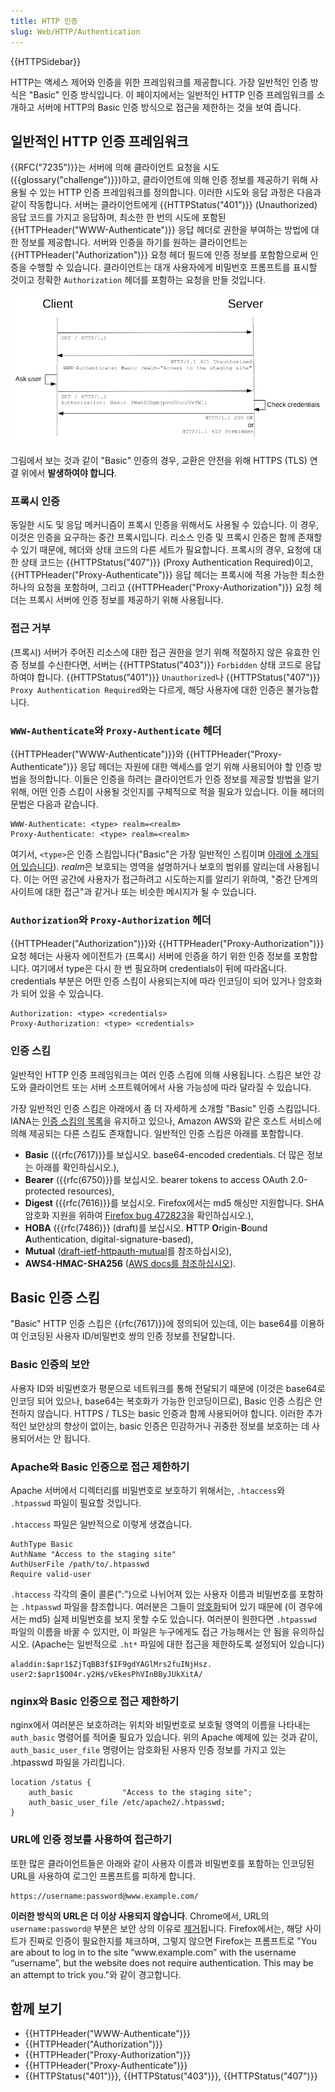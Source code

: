 ```yaml
---
title: HTTP 인증
slug: Web/HTTP/Authentication
---
```


{{HTTPSidebar}}

HTTP는 액세스 제어와 인증을 위한 프레임워크를 제공합니다. 가장 일반적인 인증 방식은 "Basic" 인증 방식입니다. 이 페이지에서는 일반적인 HTTP 인증 프레임워크를 소개하고 서버에 HTTP의 Basic 인증 방식으로 접근을 제한하는 것을 보여 줍니다.

## 일반적인 HTTP 인증 프레임워크

{{RFC("7235")}}는 서버에 의해 클라이언트 요청을 시도({{glossary("challenge")}})하고, 클라이언트에 의해 인증 정보를 제공하기 위해 사용될 수 있는 HTTP 인증 프레임워크를 정의합니다. 이러한 시도와 응답 과정은 다음과 같이 작동합니다. 서버는 클라이언트에게 {{HTTPStatus("401")}} (Unauthorized) 응답 코드를 가지고 응답하며, 최소한 한 번의 시도에 포함된 {{HTTPHeader("WWW-Authenticate")}} 응답 헤더로 권한을 부여하는 방법에 대한 정보를 제공합니다. 서버와 인증을 하기를 원하는 클라이언트는 {{HTTPHeader("Authorization")}} 요청 헤더 필드에 인증 정보를 포함함으로써 인증을 수행할 수 있습니다. 클라이언트는 대개 사용자에게 비밀번호 프롬프트를 표시할 것이고 정확한 `Authorization` 헤더를 포함하는 요청을 만들 것입니다.

![](httpauth.png)

그림에서 보는 것과 같이 "Basic" 인증의 경우, 교환은 안전을 위해 HTTPS (TLS) 연결 위에서 **발생하여야 합니다**.

### 프록시 인증

동일한 시도 및 응답 메커니즘이 프록시 인증을 위해서도 사용될 수 있습니다. 이 경우, 이것은 인증을 요구하는 중간 프록시입니다. 리소스 인증 및 프록시 인증은 함께 존재할 수 있기 때문에, 헤더와 상태 코드의 다른 세트가 필요합니다. 프록시의 경우, 요청에 대한 상태 코드는 {{HTTPStatus("407")}} (Proxy Authentication Required)이고, {{HTTPHeader("Proxy-Authenticate")}} 응답 헤더는 프록시에 적용 가능한 최소한 하나의 요청을 포함하며, 그리고 {{HTTPHeader("Proxy-Authorization")}} 요청 헤더는 프록시 서버에 인증 정보를 제공하기 위해 사용됩니다.

### 접근 거부

(프록시) 서버가 주어진 리소스에 대한 접근 권한을 얻기 위해 적절하지 않은 유효한 인증 정보를 수신한다면, 서버는 {{HTTPStatus("403")}} `Forbidden` 상태 코드로 응답하여야 합니다. {{HTTPStatus("401")}} `Unauthorized`나 {{HTTPStatus("407")}} `Proxy Authentication Required`와는 다르게, 해당 사용자에 대한 인증은 불가능합니다.

### `WWW-Authenticate`와 `Proxy-Authenticate` 헤더

{{HTTPHeader("WWW-Authenticate")}}와 {{HTTPHeader("Proxy-Authenticate")}} 응답 헤더는 자원에 대한 액세스를 얻기 위해 사용되어야 할 인증 방법을 정의합니다. 이들은 인증을 하려는 클라이언트가 인증 정보를 제공할 방법을 알기 위해, 어떤 인증 스킴이 사용될 것인지를 구체적으로 적을 필요가 있습니다. 이들 헤더의 문법은 다음과 같습니다.

```
WWW-Authenticate: <type> realm=<realm>
Proxy-Authenticate: <type> realm=<realm>
```

여기서, `<type>`은 인증 스킴입니다("Basic"은 가장 일반적인 스킴이며 [아래에 소개되어 있습니다](/ko/docs/Web/HTTP/Authentication#Basic_%EC%9D%B8%EC%A6%9D_%EC%8A%A4%ED%82%B4)). *realm*은 보호되는 영역을 설명하거나 보호의 범위를 알리는데 사용됩니다. 이는 어떤 공간에 사용자가 접근하려고 시도하는지를 알리기 위하여, "중간 단계의 사이트에 대한 접근"과 같거나 또는 비슷한 메시지가 될 수 있습니다.

### `Authorization`와 `Proxy-Authorization` 헤더

{{HTTPHeader("Authorization")}}와 {{HTTPHeader("Proxy-Authorization")}} 요청 헤더는 사용자 에이전트가 (프록시) 서버에 인증을 하기 위한 인증 정보를 포함합니다. 여기에서 type은 다시 한 번 필요하며 credentials이 뒤에 따라옵니다. credentials 부분은 어떤 인증 스킴이 사용되는지에 따라 인코딩이 되어 있거나 암호화가 되어 있을 수 있습니다.

```
Authorization: <type> <credentials>
Proxy-Authorization: <type> <credentials>
```

### 인증 스킴

일반적인 HTTP 인증 프레임워크는 여러 인증 스킴에 의해 사용됩니다. 스킴은 보안 강도와 클라이언트 또는 서버 소프트웨어에서 사용 가능성에 따라 달라질 수 있습니다.

가장 일반적인 인증 스킴은 아래에서 좀 더 자세하게 소개할 "Basic" 인증 스킴입니다. IANA는 [인증 스킴의 목록](http://www.iana.org/assignments/http-authschemes/http-authschemes.xhtml)을 유지하고 있으나, Amazon AWS와 같은 호스트 서비스에 의해 제공되는 다른 스킴도 존재합니다. 일반적인 인증 스킴은 아래를 포함합니다.

- **Basic** ({{rfc(7617)}}를 보십시오. base64-encoded credentials. 더 많은 정보는 아래를 확인하십시오.),
- **Bearer** ({{rfc(6750)}}를 보십시오. bearer tokens to access OAuth 2.0-protected resources),
- **Digest** ({{rfc(7616)}}를 보십시오. Firefox에서는 md5 해싱만 지원합니다. SHA 암호화 지원을 위하여 [Firefox bug 472823](https://bugzil.la/472823)을 확인하십시오.),
- **HOBA** ({{rfc(7486)}} (draft)를 보십시오. **H**TTP **O**rigin-**B**ound **A**uthentication, digital-signature-based),
- **Mutual** ([draft-ietf-httpauth-mutual](https://tools.ietf.org/html/draft-ietf-httpauth-mutual-11)를 참조하십시오),
- **AWS4-HMAC-SHA256** ([AWS docs를 참조하십시오](http://docs.aws.amazon.com/AmazonS3/latest/API/sigv4-auth-using-authorization-header.html)).

## Basic 인증 스킴

"Basic" HTTP 인증 스킴은 {{rfc(7617)}}에 정의되어 있는데, 이는 base64를 이용하여 인코딩된 사용자 ID/비밀번호 쌍의 인증 정보를 전달합니다.

### Basic 인증의 보안

사용자 ID와 비밀번호가 평문으로 네트워크를 통해 전달되기 때문에 (이것은 base64로 인코딩 되어 있으나, base64는 복호화가 가능한 인코딩이므로), Basic 인증 스킴은 안전하지 않습니다. HTTPS / TLS는 basic 인증과 함께 사용되어야 합니다. 이러한 추가적인 보안상의 향상이 없이는, basic 인증은 민감하거나 귀중한 정보를 보호하는 데 사용되어서는 안 됩니다.

### Apache와 Basic 인증으로 접근 제한하기

Apache 서버에서 디렉터리를 비밀번호로 보호하기 위해서는, `.htaccess`와 `.htpasswd` 파일이 필요할 것입니다.

`.htaccess` 파일은 일반적으로 이렇게 생겼습니다.

```
AuthType Basic
AuthName "Access to the staging site"
AuthUserFile /path/to/.htpasswd
Require valid-user
```

`.htaccess` 각각의 줄이 콜론(":")으로 나뉘어져 있는 사용자 이름과 비밀번호를 포함하는 `.htpasswd` 파일을 참조합니다. 여러분은 그들이 [암호화](https://httpd.apache.org/docs/2.4/misc/password_encryptions.html)되어 있기 때문에 (이 경우에서는 md5) 실제 비밀번호를 보지 못할 수도 있습니다. 여러분이 원한다면 `.htpasswd` 파일의 이름을 바꿀 수 있지만, 이 파일은 누구에게도 접근 가능해서는 안 됨을 유의하십시오. (Apache는 일반적으로 `.ht*` 파일에 대한 접근을 제한하도록 설정되어 있습니다)

```
aladdin:$apr1$ZjTqBB3f$IF9gdYAGlMrs2fuINjHsz.
user2:$apr1$O04r.y2H$/vEkesPhVInBByJUkXitA/
```

### nginx와 Basic 인증으로 접근 제한하기

nginx에서 여러분은 보호하려는 위치와 비밀번호로 보호될 영역의 이름을 나타내는 `auth_basic` 명령어를 적어줄 필요가 있습니다. 위의 Apache 예제에 있는 것과 같이, `auth_basic_user_file` 명령어는 암호화된 사용자 인증 정보를 가지고 있는 .htpasswd 파일을 가리킵니다.

```
location /status {
    auth_basic           "Access to the staging site";
    auth_basic_user_file /etc/apache2/.htpasswd;
}
```

### URL에 인증 정보를 사용하여 접근하기

또한 많은 클라이언트들은 아래와 같이 사용자 이름과 비밀번호를 포함하는 인코딩된 URL을 사용하여 로그인 프롬프트를 피하게 합니다.

```plain example-bad
https://username:password@www.example.com/
```

**이러한 방식의 URL은 더 이상 사용되지 않습니다**. Chrome에서, URL의 `username:password@` 부분은 보안 상의 이유로 [제거](https://bugs.chromium.org/p/chromium/issues/detail?id=82250#c7)됩니다. Firefox에서는, 해당 사이트가 진짜로 인증이 필요한지를 체크하며, 그렇지 않으면 Firefox는 프롬프트로 "You are about to log in to the site “www\.example.com” with the username “username”, but the website does not require authentication. This may be an attempt to trick you."와 같이 경고합니다.

## 함께 보기

- {{HTTPHeader("WWW-Authenticate")}}
- {{HTTPHeader("Authorization")}}
- {{HTTPHeader("Proxy-Authorization")}}
- {{HTTPHeader("Proxy-Authenticate")}}
- {{HTTPStatus("401")}}, {{HTTPStatus("403")}}, {{HTTPStatus("407")}}
